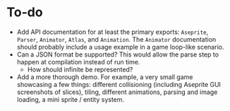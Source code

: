 # To-do

- Add API documentation for at least the primary exports: `Aseprite`, `Parser`,
  `Animator`, `Atlas`, and `Animation`. The `Animator` documentation should
  probably include a usage example in a game loop-like scenario.
- Can a JSON format be supported? This would allow the parse step to happen at
  compilation instead of run time.
  - How should infinite be represented?
- Add a more thorough demo. For example, a very small game showcasing a few
  things: different collisioning (including Aseprite GUI screenshots of slices),
  tiling, different animations, parsing and image loading, a mini sprite /
  entity system.

